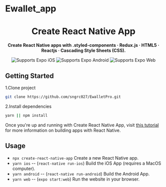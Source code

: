 # Ewallet_app



<!-- Title -->
<h1 align="center">
  Create React Native App
</h1>

<!-- Header -->

<p align="center">
  <b>Create React Native apps with .styled-components · Redux.js · HTML5 · Reactjs · Cascading Style Sheets (CSS).</b>
  <br />

  <p align="center">
    <!-- iOS -->
    <img alt="Supports Expo iOS" longdesc="Supports Expo iOS" src="https://img.shields.io/badge/iOS-4630EB.svg?style=flat-square&logo=APPLE&labelColor=999999&logoColor=fff" />
    <!-- Android -->
    <img alt="Supports Expo Android" longdesc="Supports Expo Android" src="https://img.shields.io/badge/Android-4630EB.svg?style=flat-square&logo=ANDROID&labelColor=A4C639&logoColor=fff" />
    <!-- Web -->
    <img alt="Supports Expo Web" longdesc="Supports Expo Web" src="https://img.shields.io/badge/web-4630EB.svg?style=flat-square&logo=GOOGLE-CHROME&labelColor=4285F4&logoColor=fff" />
  </p>
</p>

<!-- Body -->

## Getting Started

1.Clone project
 ```sh
git clone https://github.com/sngrc027/EwalletPro.git
```

2.Install dependencies
```sh
yarn || npm install
```

Once you're up and running with Create React Native App, visit [this tutorial](https://reactnative.dev/docs/tutorial.html) for more information on building apps with React Native.



## Usage

- `npx create-react-native-app` Create a new React Native app.
- `yarn ios` -- (`react-native run-ios`) Build the iOS App (requires a MacOS computer).
- `yarn android` -- (`react-native run-android`) Build the Android App.
- `yarn web` -- (`expo start:web`) Run the website in your browser.






